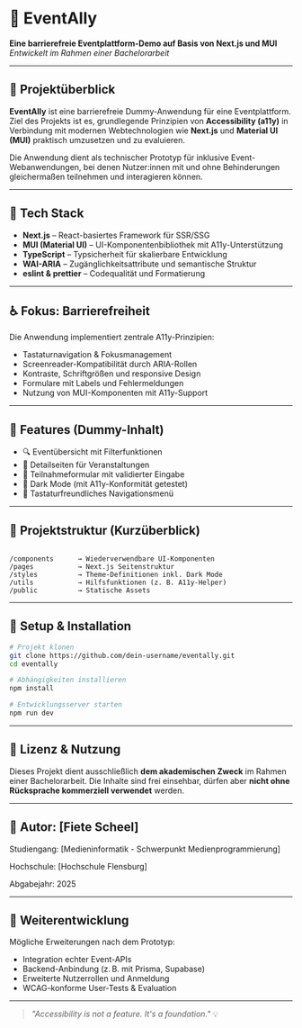# 🎤 EventAlly

**Eine barrierefreie Eventplattform-Demo auf Basis von Next.js und MUI**  
_Entwickelt im Rahmen einer Bachelorarbeit_

---

## 🚀 Projektüberblick

**EventAlly** ist eine barrierefreie Dummy-Anwendung für eine Eventplattform. Ziel des Projekts ist es, grundlegende Prinzipien von **Accessibility (a11y)** in Verbindung mit modernen Webtechnologien wie **Next.js** und **Material UI (MUI)** praktisch umzusetzen und zu evaluieren.

Die Anwendung dient als technischer Prototyp für inklusive Event-Webanwendungen, bei denen Nutzer:innen mit und ohne Behinderungen gleichermaßen teilnehmen und interagieren können.

---

## 🧱 Tech Stack

- **Next.js** – React-basiertes Framework für SSR/SSG
- **MUI (Material UI)** – UI-Komponentenbibliothek mit A11y-Unterstützung
- **TypeScript** – Typsicherheit für skalierbare Entwicklung
- **WAI-ARIA** – Zugänglichkeitsattribute und semantische Struktur
- **eslint & prettier** – Codequalität und Formatierung

---

## ♿ Fokus: Barrierefreiheit

Die Anwendung implementiert zentrale A11y-Prinzipien:

- Tastaturnavigation & Fokusmanagement
- Screenreader-Kompatibilität durch ARIA-Rollen
- Kontraste, Schriftgrößen und responsive Design
- Formulare mit Labels und Fehlermeldungen
- Nutzung von MUI-Komponenten mit A11y-Support

---

## 🧪 Features (Dummy-Inhalt)

- 🔍 Eventübersicht mit Filterfunktionen  
- 📅 Detailseiten für Veranstaltungen  
- 📝 Teilnahmeformular mit validierter Eingabe  
- 🌙 Dark Mode (mit A11y-Konformität getestet)  
- 🧭 Tastaturfreundliches Navigationsmenü

---

## 📂 Projektstruktur (Kurzüberblick)

```

/components      → Wiederverwendbare UI-Komponenten
/pages           → Next.js Seitenstruktur
/styles          → Theme-Definitionen inkl. Dark Mode
/utils           → Hilfsfunktionen (z. B. A11y-Helper)
/public          → Statische Assets

````

---

## 🔧 Setup & Installation

```bash
# Projekt klonen
git clone https://github.com/dein-username/eventally.git
cd eventally

# Abhängigkeiten installieren
npm install

# Entwicklungsserver starten
npm run dev
````

---

## 📘 Lizenz & Nutzung

Dieses Projekt dient ausschließlich **dem akademischen Zweck** im Rahmen einer Bachelorarbeit. Die Inhalte sind frei einsehbar, dürfen aber **nicht ohne Rücksprache kommerziell verwendet** werden.

---

## 👤 Autor: \[Fiete Scheel]

Studiengang: \[Medieninformatik - Schwerpunkt Medienprogrammierung]

Hochschule: \[Hochschule Flensburg]

Abgabejahr: 2025

---

## 📝 Weiterentwicklung

Mögliche Erweiterungen nach dem Prototyp:

* Integration echter Event-APIs
* Backend-Anbindung (z. B. mit Prisma, Supabase)
* Erweiterte Nutzerrollen und Anmeldung
* WCAG-konforme User-Tests & Evaluation

---

> *"Accessibility is not a feature. It's a foundation."* 💡
